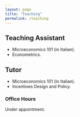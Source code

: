 ```yaml
---
layout: page
title: "Teaching"
permalink: /teaching
---
```


<link rel="stylesheet" href="/assets/css/override.css">

## Teaching Assistant
- Microeconomics 101 (in Italian).
- Econometrics.

## Tutor
- Microeconomics 101 (in Italian).
- Incentives Design and Policy.

### Office Hours
Under appointment.

<br>
<br>

<div class="fullbleed-banner" style="background-image:url('/assets/images/booth.jpg');"> </div>
